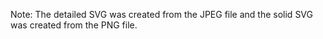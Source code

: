 Note: The detailed SVG was created from the JPEG file and the solid SVG was created from the PNG file.